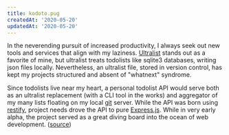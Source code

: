 ```yaml
---
title: kodoto.pug
createdAt: '2020-05-20'
updatedAt: '2020-05-20'
---
```


In the neverending pursuit of increased productivity, I always seek out new tools and services that align with my laziness. [Ultralist](https://github.com/ultralist/ultralist) stands out as a favorite of mine, but ultralist treats todolists like sqlite3 databases, writing json files locally. Nevertheless, an ultralist file, stored in version control, has kept my projects structured and absent of "whatnext" syndrome.

Since todolists live near my heart, a personal todolist API would serve both as an ultralist replacement (with a CLI tool in the works) and aggregator of my many lists floating on my local [git](https://github.com/go-gitea/gitea) server. While the API was born using [restify](https://github.com/restify/node-restify), project needs drove the API to pure [Express.js](https://expressjs.com/). While in very early alpha, the project served as a great diving board into the ocean of web development. ([source](https://glitch.com/edit/#!/kotodo))
